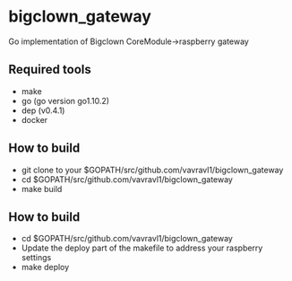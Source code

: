 # bigclown_gateway
Go implementation of Bigclown CoreModule->raspberry gateway

## Required tools
* make
* go (go version go1.10.2)
* dep (v0.4.1)
* docker

## How to build
* git clone to your $GOPATH/src/github.com/vavravl1/bigclown_gateway
* cd $GOPATH/src/github.com/vavravl1/bigclown_gateway
* make build

## How to build
* cd $GOPATH/src/github.com/vavravl1/bigclown_gateway
* Update the deploy part of the makefile to address your raspberry settings
* make deploy
